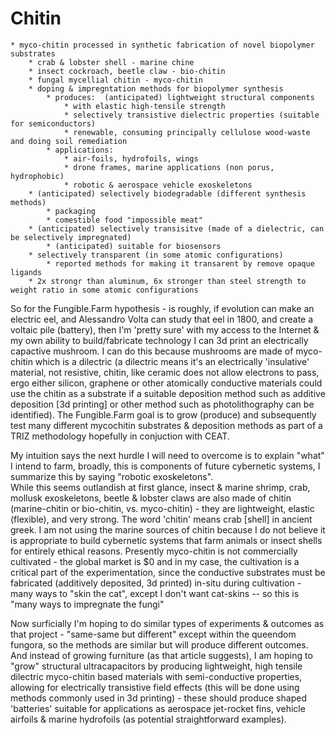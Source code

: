 # Chitin


    * myco-chitin processed in synthetic fabrication of novel biopolymer substrates
        * crab & lobster shell - marine chine
        * insect cockroach, beetle claw - bio-chitin
        * fungal mycellial chitin - myco-chitin
        * doping & impregntation methods for biopolymer synthesis
            * produces:  (anticipated) lightweight structural components
                * with elastic high-tensile strength 
                * selectively transistive dielectric properties (suitable for semiconductors)
                * renewable, consuming principally cellulose wood-waste and doing soil remediation
            * applications: 
                * air-foils, hydrofoils, wings
                * drone frames, marine applications (non porus, hydrophobic)
                * robotic & aerospace vehicle exoskeletons
        * (anticipated) selectively biodegradable (different synthesis methods)
            * packaging
            * comestible food "impossible meat"
        * (anticipated) selectively transisitve (made of a dielectric, can be selectively impregnated)
            * (anticipated) suitable for biosensors
        * selectively transparent (in some atomic configurations)
            * reported methods for making it transarent by remove opaque ligands
        * 2x strongr than aluminum, 6x stronger than steel strength to weight ratio in some atomic configurations



So for the Fungible.Farm hypothesis - is roughly, if evolution can make an electric eel, and Alessandro Volta can study that eel in 1800, and create a voltaic pile (battery), then I'm 'pretty sure' with my access to the Internet & my own ability to build/fabricate technology I can 3d print an electrically capactive mushroom.  I can do this because mushrooms are made of myco-chitin which is a  dilectric (a dilectric means it's an electrically 'insulative' material, not resistive, chitin, like ceramic does not allow electrons to pass, ergo either silicon, graphene or other atomically conductive materials could use the chitin as a substrate if a suitable deposition method such as additive deposition [3d printing] or other method such as photolithography can be identified).   The Fungible.Farm goal is to grow (produce) and subsequently test many different mycochitin substrates & deposition methods as part of a TRIZ methodology hopefully in conjuction with CEAT.



My intuition says the next hurdle I will need to overcome is to explain "what" I intend to farm, broadly, this is components of future cybernetic systems, I summarize this by saying "robotic exoskeletons".  
While this seems outlandish at first glance, insect & marine shrimp, crab, mollusk exoskeletons, beetle & lobster claws are also made of chitin (marine-chitin or bio-chitin, vs. myco-chitin) - they are lightweight, elastic (flexible), and very strong.  The word 'chitin' means crab [shell] in ancient greek.  I am not using the marine sources of chitin because I do not believe it is appropriate to build cybernetic systems that farm animals or insect shells for entirely ethical reasons.  Presently myco-chitin is not commercially cultivated - the global market is $0 and in my case, the cultivation is a critical part of the experimentation, since the conductive substrates must be fabricated (additively deposited, 3d printed) in-situ during cultivation - many ways to "skin the cat", except I don't want cat-skins -- so this is "many ways to impregnate the fungi" 


Now surficially I'm hoping to do similar types of experiments & outcomes as that project - "same-same but different" except within the queendom fungora, so the methods are similar but will produce different outcomes. 
And instead of growing furniture (as that article suggests), I am hoping to "grow" structural ultracapacitors by producing lightweight, high tensile dilectric myco-chitin based materials with semi-conductive properties, allowing for electrically transistive field effects (this will be done using methods commonly used in 3d printing) - these should produce shaped 'batteries' suitable for applications as aerospace jet-rocket fins, vehicle airfoils & marine hydrofoils (as potential straightforward examples). 

